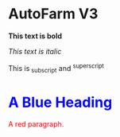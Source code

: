 # AutoFarm V3



<p><b>This text is bold</b></p>
<p><i>This text is italic</i></p>
<p>This is<sub> subscript</sub> and <sup>superscript</sup></p>




<h1 style="color:blue;">A Blue Heading</h1>

<p style="color:red;">A red paragraph.</p>
